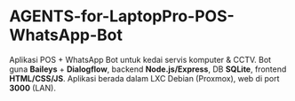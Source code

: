 # AGENTS-for-LaptopPro-POS-WhatsApp-Bot
Aplikasi POS + WhatsApp Bot untuk kedai servis komputer &amp; CCTV. Bot guna **Baileys** + **Dialogflow**, backend **Node.js/Express**, DB **SQLite**, frontend **HTML/CSS/JS**. Aplikasi berada dalam LXC Debian (Proxmox), web di port **3000** (LAN).


